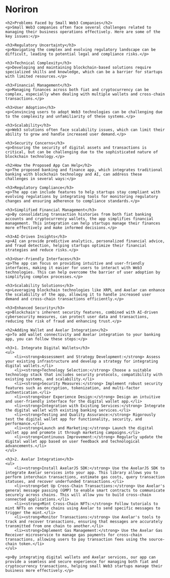 <!DOCTYPE html>
<html lang="en">
<head>
    <meta charset="UTF-8">
    <meta name="viewport" content="width=device-width, initial-scale=1.0">
    <title>Noriron - README</title>

<body>
    <h1>Noriron</h1>

    <h2>Problems Faced by Small Web3 Companies</h2>
    <p>Small Web3 companies often face several challenges related to managing their business operations effectively. Here are some of the key issues:</p>

    <h3>Regulatory Uncertainty</h3>
    <p>Navigating the complex and evolving regulatory landscape can be difficult, leading to potential legal and compliance risks.</p>

    <h3>Technical Complexity</h3>
    <p>Developing and maintaining blockchain-based solutions require specialized skills and knowledge, which can be a barrier for startups with limited resources.</p>

    <h3>Financial Management</h3>
    <p>Managing finances across both fiat and cryptocurrency can be complex, especially when dealing with multiple wallets and cross-chain transactions.</p>

    <h3>User Adoption</h3>
    <p>Convincing users to adopt Web3 technologies can be challenging due to the complexity and unfamiliarity of these systems.</p>

    <h3>Scalability</h3>
    <p>Web3 solutions often face scalability issues, which can limit their ability to grow and handle increased user demand.</p>

    <h3>Security Concerns</h3>
    <p>Ensuring the security of digital assets and transactions is critical, but can be challenging due to the sophisticated nature of blockchain technology.</p>

    <h2>How the Proposed App Can Help</h2>
    <p>The proposed banking and finance app, which integrates traditional banking with blockchain technology and AI, can address these challenges in several ways:</p>

    <h3>Regulatory Compliance</h3>
    <p>The app can include features to help startups stay compliant with evolving regulations by integrating tools for monitoring regulatory changes and ensuring adherence to compliance standards.</p>

    <h3>Simplified Financial Management</h3>
    <p>By consolidating transaction histories from both fiat banking accounts and cryptocurrency wallets, the app simplifies financial management. This integration can help startups manage their finances more effectively and make informed decisions.</p>

    <h3>AI-Driven Insights</h3>
    <p>AI can provide predictive analytics, personalized financial advice, and fraud detection, helping startups optimize their financial strategies and reduce risks.</p>

    <h3>User-Friendly Interfaces</h3>
    <p>The app can focus on providing intuitive and user-friendly interfaces, making it easier for users to interact with Web3 technologies. This can help overcome the barrier of user adoption by simplifying complex processes.</p>

    <h3>Scalability Solutions</h3>
    <p>Leveraging blockchain technologies like XRPL and Axelar can enhance the scalability of the app, allowing it to handle increased user demand and cross-chain transactions efficiently.</p>

    <h3>Enhanced Security</h3>
    <p>Blockchain's inherent security features, combined with AI-driven cybersecurity measures, can protect user data and transactions, reducing the risk of fraud and enhancing trust.</p>

    <h2>Adding Wallet and Axelar Integration</h2>
    <p>To add wallet connectivity and Axelar integration to your banking app, you can follow these steps:</p>

    <h3>1. Integrate Digital Wallets</h3>
    <ul>
        <li><strong>Assessment and Strategy Development:</strong> Assess your existing infrastructure and develop a strategy for integrating digital wallets.</li>
        <li><strong>Technology Selection:</strong> Choose a suitable technology stack that includes security protocols, compatibility with existing systems, and scalability.</li>
        <li><strong>Security Measures:</strong> Implement robust security features such as encryption, tokenization, and multi-factor authentication.</li>
        <li><strong>User Experience Design:</strong> Design an intuitive and user-friendly interface for the digital wallet app.</li>
        <li><strong>Integration with Existing Services:</strong> Integrate the digital wallet with existing banking services.</li>
        <li><strong>Testing and Quality Assurance:</strong> Rigorously test the digital wallet app for functionality, security, and performance.</li>
        <li><strong>Launch and Marketing:</strong> Launch the digital wallet app and promote it through marketing campaigns.</li>
        <li><strong>Continuous Improvement:</strong> Regularly update the digital wallet app based on user feedback and technological advancements.</li>
    </ul>

    <h3>2. Axelar Integration</h3>
    <ul>
        <li><strong>Install AxelarJS SDK:</strong> Use the AxelarJS SDK to integrate Axelar services into your app. This library allows you to perform interchain transactions, estimate gas costs, query transaction statuses, and recover underfunded transactions.</li>
        <li><strong>Set Up Cross-Chain Transactions:</strong> Use Axelar's general message passing (GMP) to enable smart contracts to communicate securely across chains. This will allow you to build cross-chain connected applications.</li>
        <li><strong>Mint Cross-Chain NFTs:</strong> Follow tutorials to mint NFTs on remote chains using Axelar to send specific messages to trigger the mint.</li>
        <li><strong>Monitor Transactions:</strong> Use Axelar's tools to track and recover transactions, ensuring that messages are accurately transmitted from one chain to another.</li>
        <li><strong>Implement Gas Management:</strong> Use the Axelar Gas Receiver microservice to manage gas payments for cross-chain transactions, allowing users to pay transaction fees using the source-chain token.</li>
    </ul>

    <p>By integrating digital wallets and Axelar services, our app can provide a seamless and secure experience for managing both fiat and cryptocurrency transactions, helping small Web3 startups manage their business more effectively.</p>
</body>
</html>


 
 
